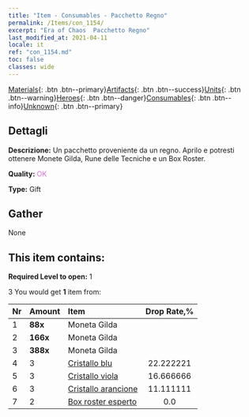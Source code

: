 ```yaml
---
title: "Item - Consumables - Pacchetto Regno"
permalink: /Items/con_1154/
excerpt: "Era of Chaos  Pacchetto Regno"
last_modified_at: 2021-04-11
locale: it
ref: "con_1154.md"
toc: false
classes: wide
---
```

 [Materials](/it/Items/){: .btn .btn--primary}[Artifacts](/it/Items/Artifacts/){: .btn .btn--success}[Units](/it/Items/Units/){: .btn .btn--warning}[Heroes](/it/Items/Heroes/){: .btn .btn--danger}[Consumables](/it/Items/Consumables/){: .btn .btn--info}[Unknown](/it/Items/Unknown/){: .btn .btn--primary}

## Dettagli
 **Descrizione:** Un pacchetto proveniente da un regno. Aprilo e potresti ottenere Monete Gilda, Rune delle Tecniche e un Box Roster.

 **Quality:** <span style="color: #DA70D6">OK</span>

 **Type:** Gift

## Gather

  None

## This item contains:

 **Required Level to open:** 1

 3 You would get **1** item  from:

  | Nr | Amount |     Item    | Drop Rate,% |
  |:---|:-------|:------------|:---------:|
  | 1 |  **88x** | Moneta Gilda |  | 22.222221 | 
  | 2 |  **166x** | Moneta Gilda |  | 16.666666 | 
  | 3 |  **388x** | Moneta Gilda |  | 11.111111 | 
  | 4 | 3 | [Cristallo blu](/it/Items/con_716/) | 22.222221 | 
  | 5 | 3 | [Cristallo viola](/it/Items/con_720/) | 16.666666 | 
  | 6 | 3 | [Cristallo arancione](/it/Items/con_730/) | 11.111111 | 
  | 7 | 2 | [Box roster esperto](/it/Items/con_776/) | 0.0 | 
